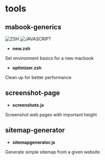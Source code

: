 # tools

## mabook-generics
![ZSH](https://img.shields.io/badge/zsh-%23green.svg?style=for-the-badge&logo=zsh&logoColor=white)
![JAVASCRIPT](https://img.shields.io/badge/javascript-%2yellow.svg?style=for-the-badge&logo=javascript&logoColor=white)

- <b>new.zsh</b>

Set environment basics for a new macbook

- <b>optimizer.zsh</b>

Clean up for better performance

## screenshot-page
- <b>screenshots.js</b>

Screenshot web pages with important height

## sitemap-generator
- <b>sitemapgenerator.js</b>

Generate simple sitemap from a given website
